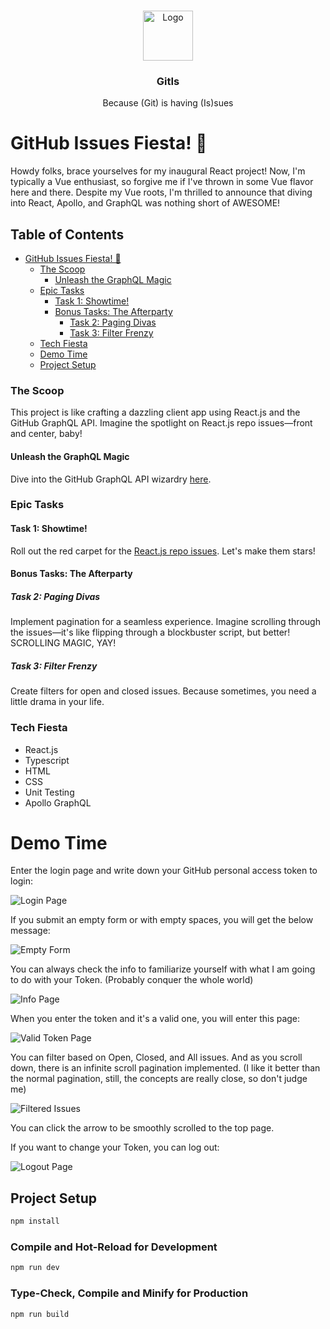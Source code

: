 <a name="readme-top"></a>

<!-- PROJECT LOGO -->
<br />
<div align="center">
  <a href="https://github.com/danieelbog/miniOpply">
    <img src="https://robohash.org/5173" alt="Logo" width="80" height="80">
  </a>

  <h3 align="center">GitIs</h3>
  <p>Βecause (Git) is having (Is)sues</p>
</div>

# GitHub Issues Fiesta! 🎉

Howdy folks, brace yourselves for my inaugural React project! Now, I'm typically a Vue enthusiast, so forgive me if I've thrown in some Vue flavor here and there. Despite my Vue roots, I'm thrilled to announce that diving into React, Apollo, and GraphQL was nothing short of AWESOME!

## Table of Contents

- [GitHub Issues Fiesta! 🎉](#github-issues-fiesta--)
  - [The Scoop](#the-scoop)
    - [Unleash the GraphQL Magic](#unleash-the-graphql-magic)
  - [Epic Tasks](#epic-tasks)
    - [Task 1: Showtime!](#task-1-showtime)
    - [Bonus Tasks: The Afterparty](#bonus-tasks-the-afterparty)
      - [Task 2: Paging Divas](#task-2-paging-divas)
      - [Task 3: Filter Frenzy](#task-3-filter-frenzy)
  - [Tech Fiesta](#tech-fiesta)
  - [Demo Time](#demo-time)
  - [Project Setup](#project-setup)

### The Scoop

This project is like crafting a dazzling client app using React.js and the GitHub GraphQL API. Imagine the spotlight on React.js repo issues—front and center, baby!

#### Unleash the GraphQL Magic

Dive into the GitHub GraphQL API wizardry [here](https://docs.github.com/en/graphql/overview/explorer).

### Epic Tasks

#### Task 1: Showtime!

Roll out the red carpet for the [React.js repo issues](https://github.com/reactjs/reactjs.org/issues). Let's make them stars!

#### Bonus Tasks: The Afterparty

##### Task 2: Paging Divas

Implement pagination for a seamless experience. Imagine scrolling through the issues—it's like flipping through a blockbuster script, but better! SCROLLING MAGIC, YAY!

##### Task 3: Filter Frenzy

Create filters for open and closed issues. Because sometimes, you need a little drama in your life.

### Tech Fiesta

- React.js
- Typescript
- HTML
- CSS
- Unit Testing
- Apollo GraphQL

# Demo Time

Enter the login page and write down your GitHub personal access token to login:

![Login Page](https://github.com/danieelbog/Homelike-GitIs/assets/54244808/f439616c-6e22-41cf-8d82-b669fbf2d575)

If you submit an empty form or with empty spaces, you will get the below message:

![Empty Form](https://github.com/danieelbog/Homelike-GitIs/assets/54244808/f4b291ee-390e-45e2-80c5-7ea73aaf726d)

You can always check the info to familiarize yourself with what I am going to do with your Token. (Probably conquer the whole world)

![Info Page](https://github.com/danieelbog/Homelike-GitIs/assets/54244808/951d6a60-99d3-46b6-88af-fe002890a237)

When you enter the token and it's a valid one, you will enter this page:

![Valid Token Page](https://github.com/danieelbog/Homelike-GitIs/assets/54244808/1c78722e-cfaf-417b-95b9-460244f3e6f5)

You can filter based on Open, Closed, and All issues. And as you scroll down, there is an infinite scroll pagination implemented. (I like it better than the normal pagination, still, the concepts are really close, so don't judge me)

![Filtered Issues](https://github.com/danieelbog/Homelike-GitIs/assets/54244808/9cbb3b41-2b73-455f-bd29-816f86061587)

You can click the arrow to be smoothly scrolled to the top page.

If you want to change your Token, you can log out:

![Logout Page](https://github.com/danieelbog/Homelike-GitIs/assets/54244808/d4f8357e-a92a-4282-83c8-c1f333d82787)

## Project Setup

```sh
npm install
```

### Compile and Hot-Reload for Development

```sh
npm run dev
```

### Type-Check, Compile and Minify for Production

```sh
npm run build
```
